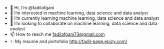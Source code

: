 - 👋 Hi, I’m @fadilafgani
- 👀 I’m interested in machine learning, data science and data analyst
- 🌱 I’m currently learning machine learning, data science and data analyst
- 💞️ I’m looking to collaborate on machine learning, data science and data analyst
- 📫 How to reach me fadilafgani73@gmail.com
- ✨ My resume and portofolio http://fadil-page.epizy.com/

<!---
fadilafgani/fadilafgani is a ✨ special ✨ repository because its `README.md` (this file) appears on your GitHub profile.
You can click the Preview link to take a look at your changes.
--->
